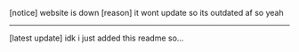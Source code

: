 [notice]
website is down
[reason] it wont update so its outdated af
so yeah

-------------------------------------------------------

[latest update] 
idk i just added this readme so...

